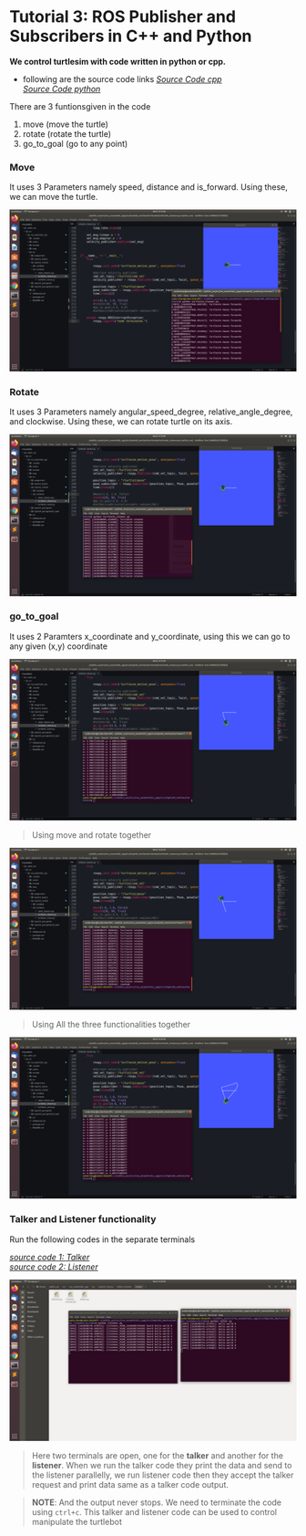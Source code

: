 # Tutorial 3: ROS Publisher and Subscribers in C++ and Python

**We control turtlesim with code written in python or cpp.**

-   following are the source code links
    _[Source Code cpp](https://github.com/aniskoubaa/ros_essentials_cpp)_  
    _[Source Code python](https://github.com/aniskoubaa/ros_essentials_cpp/blob/master/src/topic02_motion/turtlesim/turtlesim_cleaner.py)_

There are 3 funtionsgiven in the code

1. move (move the turtle)
2. rotate (rotate the turtle)
3. go_to_goal (go to any point)

### Move

It uses 3 Parameters namely speed, distance and is_forward. Using these, we can move the turtle.

![move](./lab3move.png)

### Rotate

It uses 3 Parameters namely angular_speed_degree, relative_angle_degree, and clockwise. Using these, we can rotate turtle on its axis.

![rot](./lab3rot.png)

### go_to_goal

It uses 2 Paramters x_coordinate and y_coordinate, using this we can go to any given (x,y) coordinate

![goto](./lab3goto.png)

> Using move and rotate together

![moverot](./lab3movrot.png)

> Using All the three functionalities together

![all3](./lab3all.png)

### Talker and Listener functionality

Run the following codes in the separate terminals

_[source code 1: Talker](https://github.com/aniskoubaa/ros_essentials_cpp/blob/master/src/topic01_basics/talker_listener/scripts/talker.py)_  
_[source code 2: Listener](https://github.com/aniskoubaa/ros_essentials_cpp/blob/master/src/topic01_basics/talker_listener/scripts/listener.py)_

![talker-listener](./lab3tl.png)

> Here two terminals are open, one for the **talker** and another for the **listener**. When we run the talker code they print the data and send to the listener parallelly, we run listener code then they accept the talker request and print data same as a talker code output.

> **NOTE**: And the output never stops. We need to terminate the code using `ctrl+c`. This talker and listener code can be used to control manipulate the turtlebot
